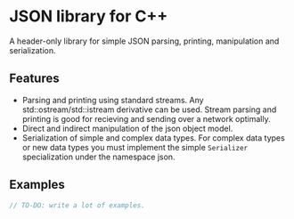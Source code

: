 # JSON library for C++

A header-only library for simple JSON parsing, printing, manipulation and serialization.

## Features

- Parsing and printing using standard streams. Any std::ostream/std::istream derivative can be used.
Stream parsing and printing is good for recieving and sending over a network optimally.
- Direct and indirect manipulation of the json object model.
- Serialization of simple and complex data types. For complex data types or new data types you must implement
the simple `Serializer` specialization under the namespace json.

## Examples

```c++
// TO-DO: write a lot of examples.
```
